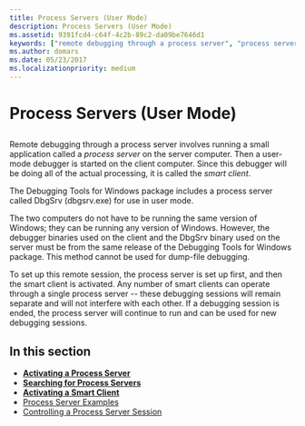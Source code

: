 ```yaml
---
title: Process Servers (User Mode)
description: Process Servers (User Mode)
ms.assetid: 9391fcd4-c64f-4c2b-89c2-da09be7646d1
keywords: ["remote debugging through a process server", "process server", "process server, overview", "smart client (user mode)", "DbgSrv", "DbgSrv, overview"]
ms.author: domars
ms.date: 05/23/2017
ms.localizationpriority: medium
---
```


# Process Servers (User Mode)


## <span id="ddk_process_servers_user_mode__dbg"></span><span id="DDK_PROCESS_SERVERS_USER_MODE__DBG"></span>


Remote debugging through a process server involves running a small application called a *process server* on the server computer. Then a user-mode debugger is started on the client computer. Since this debugger will be doing all of the actual processing, it is called the *smart client*.

The Debugging Tools for Windows package includes a process server called DbgSrv (dbgsrv.exe) for use in user mode.

The two computers do not have to be running the same version of Windows; they can be running any version of Windows. However, the debugger binaries used on the client and the DbgSrv binary used on the server must be from the same release of the Debugging Tools for Windows package. This method cannot be used for dump-file debugging.

To set up this remote session, the process server is set up first, and then the smart client is activated. Any number of smart clients can operate through a single process server -- these debugging sessions will remain separate and will not interfere with each other. If a debugging session is ended, the process server will continue to run and can be used for new debugging sessions.

## <span id="in_this_section"></span>In this section


-   [**Activating a Process Server**](activating-a-process-server.md)
-   [**Searching for Process Servers**](searching-for-process-servers.md)
-   [**Activating a Smart Client**](activating-a-smart-client.md)
-   [Process Server Examples](process-server-examples.md)
-   [Controlling a Process Server Session](controlling-a-process-server-session.md)

 

 






